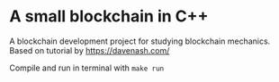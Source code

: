 # A small blockchain in C++
A blockchain development project for studying blockchain mechanics. 
Based on tutorial by https://davenash.com/
  
Compile and run in terminal with `make run`
